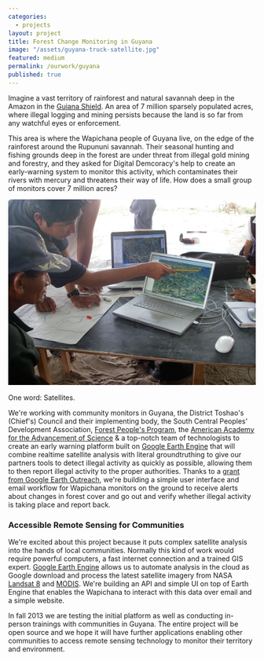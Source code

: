 ```yaml
---
categories: 
  - projects
layout: project
title: Forest Change Monitoring in Guyana
image: "/assets/guyana-truck-satellite.jpg"
featured: medium
permalink: /ourwork/guyana
published: true
---
```


Imagine a vast territory of rainforest and natural savannah deep in the Amazon in the [Guiana Shield](http://en.wikipedia.org/wiki/Guiana_Shield). An area of 7 million sparsely populated acres, where illegal logging and mining persists because the land is so far from any watchful eyes or enforcement.

This area is where the Wapichana people of Guyana live, on the edge of the rainforest around the Rupununi savannah. Their seasonal hunting and fishing grounds deep in the forest are under threat from illegal gold mining and forestry, and they asked for Digital Demcoracy's help to create an early-warning system to monitor this activity, which contaminates their rivers with mercury and threatens their way of life. How does a small group of monitors cover 7 million acres?

![Analyzing 3D satellite imagery](/assets/guyana-3d-map.jpg)

One word: Satellites.

We're working with community monitors in Guyana, the District Toshao's (Chief's) Council and their implementing body, the South Central Peoples' Development Association, [Forest People's Program](www.forestpeoples.org), the [American Academy for the Advancement of Science](http://shr.aaas.org/geotech/flaring.shtml) & a top-notch team of technologists to create an early warning platform built on [Google Earth Engine](http://earthengine.google.org/) that will combine realtime satellite analysis with literal groundtruthing to give our partners tools to detect illegal activity as quickly as possible, allowing them to then report illegal activity to the proper authorities. Thanks to a [grant from Google Earth Outreach](http://www.google.com/earth/outreach/grants/developer/index.html), we're building a simple user interface and email workflow for Wapichana monitors on the ground to receive alerts about changes in forest cover and go out and verify whether illegal activity is taking place and report back.

### Accessible Remote Sensing for Communities

We're excited about this project because it puts complex satellite analysis into the hands of local communities. Normally this kind of work would require powerful computers, a fast internet connection and a trained GIS expert. [Google Earth Engine](http://earthengine.google.org/) allows us to automate analysis in the cloud as Google download and process the latest satellite imagery from NASA [Landsat 8](http://landsat.usgs.gov/landsat8.php) and [MODIS](http://modis.gsfc.nasa.gov/). We're building an API and simple UI on top of Earth Engine that enables the Wapichana to interact with this data over email and a simple website.

In fall 2013 we are testing the initial platform as well as conducting in-person trainings with communities in Guyana. The entire project will be open source and we hope it will have further applications enabling other communities to access remote sensing technology to monitor their territory and environment.